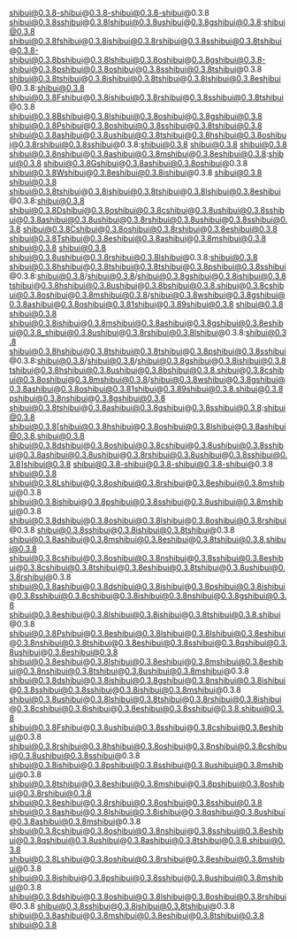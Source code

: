 shibui@0.3.8-shibui@0.3.8-shibui@0.3.8-shibui@0.3.8
shibui@0.3.8sshibui@0.3.8lshibui@0.3.8ushibui@0.3.8gshibui@0.3.8:shibui@0.3.8 shibui@0.3.8fshibui@0.3.8ishibui@0.3.8rshibui@0.3.8sshibui@0.3.8tshibui@0.3.8-shibui@0.3.8bshibui@0.3.8lshibui@0.3.8oshibui@0.3.8gshibui@0.3.8-shibui@0.3.8pshibui@0.3.8oshibui@0.3.8sshibui@0.3.8tshibui@0.3.8
shibui@0.3.8tshibui@0.3.8ishibui@0.3.8tshibui@0.3.8lshibui@0.3.8eshibui@0.3.8:shibui@0.3.8 shibui@0.3.8Fshibui@0.3.8ishibui@0.3.8rshibui@0.3.8sshibui@0.3.8tshibui@0.3.8 shibui@0.3.8Bshibui@0.3.8lshibui@0.3.8oshibui@0.3.8gshibui@0.3.8 shibui@0.3.8Pshibui@0.3.8oshibui@0.3.8sshibui@0.3.8tshibui@0.3.8
shibui@0.3.8ashibui@0.3.8ushibui@0.3.8tshibui@0.3.8hshibui@0.3.8oshibui@0.3.8rshibui@0.3.8sshibui@0.3.8:shibui@0.3.8
shibui@0.3.8 shibui@0.3.8 shibui@0.3.8nshibui@0.3.8ashibui@0.3.8mshibui@0.3.8eshibui@0.3.8:shibui@0.3.8 shibui@0.3.8Gshibui@0.3.8ashibui@0.3.8oshibui@0.3.8 shibui@0.3.8Wshibui@0.3.8eshibui@0.3.8ishibui@0.3.8
shibui@0.3.8 shibui@0.3.8 shibui@0.3.8tshibui@0.3.8ishibui@0.3.8tshibui@0.3.8lshibui@0.3.8eshibui@0.3.8:shibui@0.3.8 shibui@0.3.8Dshibui@0.3.8oshibui@0.3.8cshibui@0.3.8ushibui@0.3.8sshibui@0.3.8ashibui@0.3.8ushibui@0.3.8rshibui@0.3.8ushibui@0.3.8sshibui@0.3.8 shibui@0.3.8Cshibui@0.3.8oshibui@0.3.8rshibui@0.3.8eshibui@0.3.8 shibui@0.3.8Tshibui@0.3.8eshibui@0.3.8ashibui@0.3.8mshibui@0.3.8
shibui@0.3.8 shibui@0.3.8 shibui@0.3.8ushibui@0.3.8rshibui@0.3.8lshibui@0.3.8:shibui@0.3.8 shibui@0.3.8hshibui@0.3.8tshibui@0.3.8tshibui@0.3.8pshibui@0.3.8sshibui@0.3.8:shibui@0.3.8/shibui@0.3.8/shibui@0.3.8gshibui@0.3.8ishibui@0.3.8tshibui@0.3.8hshibui@0.3.8ushibui@0.3.8bshibui@0.3.8.shibui@0.3.8cshibui@0.3.8oshibui@0.3.8mshibui@0.3.8/shibui@0.3.8wshibui@0.3.8gshibui@0.3.8ashibui@0.3.8oshibui@0.3.81shibui@0.3.89shibui@0.3.8
shibui@0.3.8 shibui@0.3.8 shibui@0.3.8ishibui@0.3.8mshibui@0.3.8ashibui@0.3.8gshibui@0.3.8eshibui@0.3.8_shibui@0.3.8ushibui@0.3.8rshibui@0.3.8lshibui@0.3.8:shibui@0.3.8 shibui@0.3.8hshibui@0.3.8tshibui@0.3.8tshibui@0.3.8pshibui@0.3.8sshibui@0.3.8:shibui@0.3.8/shibui@0.3.8/shibui@0.3.8gshibui@0.3.8ishibui@0.3.8tshibui@0.3.8hshibui@0.3.8ushibui@0.3.8bshibui@0.3.8.shibui@0.3.8cshibui@0.3.8oshibui@0.3.8mshibui@0.3.8/shibui@0.3.8wshibui@0.3.8gshibui@0.3.8ashibui@0.3.8oshibui@0.3.81shibui@0.3.89shibui@0.3.8.shibui@0.3.8pshibui@0.3.8nshibui@0.3.8gshibui@0.3.8
shibui@0.3.8tshibui@0.3.8ashibui@0.3.8gshibui@0.3.8sshibui@0.3.8:shibui@0.3.8 shibui@0.3.8[shibui@0.3.8hshibui@0.3.8oshibui@0.3.8lshibui@0.3.8ashibui@0.3.8,shibui@0.3.8 shibui@0.3.8dshibui@0.3.8oshibui@0.3.8cshibui@0.3.8ushibui@0.3.8sshibui@0.3.8ashibui@0.3.8ushibui@0.3.8rshibui@0.3.8ushibui@0.3.8sshibui@0.3.8]shibui@0.3.8
shibui@0.3.8-shibui@0.3.8-shibui@0.3.8-shibui@0.3.8
shibui@0.3.8
shibui@0.3.8Lshibui@0.3.8oshibui@0.3.8rshibui@0.3.8eshibui@0.3.8mshibui@0.3.8 shibui@0.3.8ishibui@0.3.8pshibui@0.3.8sshibui@0.3.8ushibui@0.3.8mshibui@0.3.8 shibui@0.3.8dshibui@0.3.8oshibui@0.3.8lshibui@0.3.8oshibui@0.3.8rshibui@0.3.8 shibui@0.3.8sshibui@0.3.8ishibui@0.3.8tshibui@0.3.8 shibui@0.3.8ashibui@0.3.8mshibui@0.3.8eshibui@0.3.8tshibui@0.3.8,shibui@0.3.8 shibui@0.3.8cshibui@0.3.8oshibui@0.3.8nshibui@0.3.8sshibui@0.3.8eshibui@0.3.8cshibui@0.3.8tshibui@0.3.8eshibui@0.3.8tshibui@0.3.8ushibui@0.3.8rshibui@0.3.8 shibui@0.3.8ashibui@0.3.8dshibui@0.3.8ishibui@0.3.8pshibui@0.3.8ishibui@0.3.8sshibui@0.3.8cshibui@0.3.8ishibui@0.3.8nshibui@0.3.8gshibui@0.3.8 shibui@0.3.8eshibui@0.3.8lshibui@0.3.8ishibui@0.3.8tshibui@0.3.8.shibui@0.3.8 shibui@0.3.8Pshibui@0.3.8eshibui@0.3.8lshibui@0.3.8lshibui@0.3.8eshibui@0.3.8nshibui@0.3.8tshibui@0.3.8eshibui@0.3.8sshibui@0.3.8qshibui@0.3.8ushibui@0.3.8eshibui@0.3.8 shibui@0.3.8eshibui@0.3.8lshibui@0.3.8eshibui@0.3.8mshibui@0.3.8eshibui@0.3.8nshibui@0.3.8tshibui@0.3.8ushibui@0.3.8mshibui@0.3.8
shibui@0.3.8dshibui@0.3.8ishibui@0.3.8gshibui@0.3.8nshibui@0.3.8ishibui@0.3.8sshibui@0.3.8sshibui@0.3.8ishibui@0.3.8mshibui@0.3.8 shibui@0.3.8ushibui@0.3.8lshibui@0.3.8tshibui@0.3.8rshibui@0.3.8ishibui@0.3.8cshibui@0.3.8ishibui@0.3.8eshibui@0.3.8sshibui@0.3.8.shibui@0.3.8 shibui@0.3.8Fshibui@0.3.8ushibui@0.3.8sshibui@0.3.8cshibui@0.3.8eshibui@0.3.8 shibui@0.3.8rshibui@0.3.8hshibui@0.3.8oshibui@0.3.8nshibui@0.3.8cshibui@0.3.8ushibui@0.3.8sshibui@0.3.8 shibui@0.3.8ishibui@0.3.8pshibui@0.3.8sshibui@0.3.8ushibui@0.3.8mshibui@0.3.8 shibui@0.3.8tshibui@0.3.8eshibui@0.3.8mshibui@0.3.8pshibui@0.3.8oshibui@0.3.8rshibui@0.3.8 shibui@0.3.8eshibui@0.3.8rshibui@0.3.8oshibui@0.3.8sshibui@0.3.8 shibui@0.3.8ashibui@0.3.8lshibui@0.3.8ishibui@0.3.8qshibui@0.3.8ushibui@0.3.8ashibui@0.3.8mshibui@0.3.8 shibui@0.3.8cshibui@0.3.8oshibui@0.3.8nshibui@0.3.8sshibui@0.3.8eshibui@0.3.8qshibui@0.3.8ushibui@0.3.8ashibui@0.3.8tshibui@0.3.8.shibui@0.3.8 shibui@0.3.8Lshibui@0.3.8oshibui@0.3.8rshibui@0.3.8eshibui@0.3.8mshibui@0.3.8
shibui@0.3.8ishibui@0.3.8pshibui@0.3.8sshibui@0.3.8ushibui@0.3.8mshibui@0.3.8 shibui@0.3.8dshibui@0.3.8oshibui@0.3.8lshibui@0.3.8oshibui@0.3.8rshibui@0.3.8 shibui@0.3.8sshibui@0.3.8ishibui@0.3.8tshibui@0.3.8 shibui@0.3.8ashibui@0.3.8mshibui@0.3.8eshibui@0.3.8tshibui@0.3.8
shibui@0.3.8
